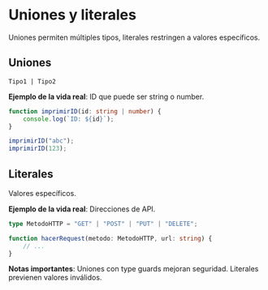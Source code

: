# Uniones y literales

Uniones permiten múltiples tipos, literales restringen a valores específicos.

## Uniones

`Tipo1 | Tipo2`

**Ejemplo de la vida real**: ID que puede ser string o number.

```typescript
function imprimirID(id: string | number) {
    console.log(`ID: ${id}`);
}

imprimirID("abc");
imprimirID(123);
```

## Literales

Valores específicos.

**Ejemplo de la vida real**: Direcciones de API.

```typescript
type MetodoHTTP = "GET" | "POST" | "PUT" | "DELETE";

function hacerRequest(metodo: MetodoHTTP, url: string) {
    // ...
}
```

**Notas importantes**: Uniones con type guards mejoran seguridad. Literales previenen valores inválidos.